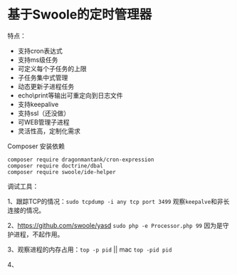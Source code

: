 # 基于Swoole的定时管理器

特点：

- 支持cron表达式
- 支持ms级任务
- 可定义每个子任务的上限
- 子任务集中式管理
- 动态更新子进程任务
- echo\print等输出可重定向到日志文件
- 支持keepalive
- 支持ssl（还没做）
- 可WEB管理子进程
- 灵活性高，定制化需求


Composer 安装依赖
```shell
composer require dragonmantank/cron-expression
composer require doctrine/dbal
composer require swoole/ide-helper
```


调试工具：

1、跟踪TCP的情况：`sudo tcpdump -i any tcp port 3499`
观察`keepalve`和非长连接的情况。

2、https://github.com/swoole/yasd
`sudo php -e Processor.php 99`
因为是守护进程，不起作用。

3、观察进程的内存占用：`top -p pid` || mac `top -pid pid`

4、

